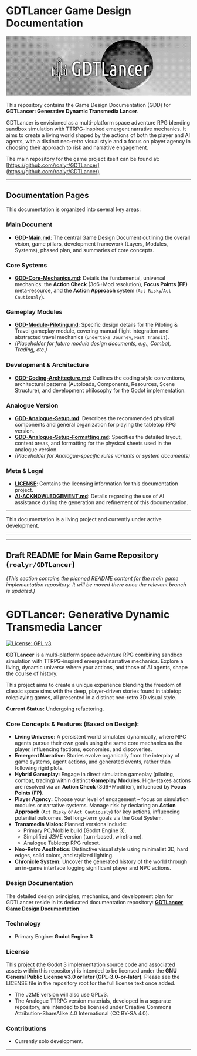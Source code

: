 # GDTLancer Game Design Documentation

![Banner](./Banner.png)

This repository contains the Game Design Documentation (GDD) for **GDTLancer: Generative Dynamic Transmedia Lancer**.

GDTLancer is envisioned as a multi-platform space adventure RPG blending sandbox simulation with TTRPG-inspired emergent narrative mechanics. It aims to create a living world shaped by the actions of both the player and AI agents, with a distinct neo-retro visual style and a focus on player agency in choosing their approach to risk and narrative engagement.

The main repository for the game project itself can be found at:
[https://github.com/roalyr/GDTLancer](https://github.com/roalyr/GDTLancer)

---

## Documentation Pages

This documentation is organized into several key areas:

### Main Document

* [**GDD-Main.md**](./GDD-Main.md): The central Game Design Document outlining the overall vision, game pillars, development framework (Layers, Modules, Systems), phased plan, and summaries of core concepts.

### Core Systems

* [**GDD-Core-Mechanics.md**](./GDD-Core-Mechanics.md): Details the fundamental, universal mechanics: the **Action Check** (3d6+Mod resolution), **Focus Points (FP)** meta-resource, and the **Action Approach** system (`Act Risky`/`Act Cautiously`).

### Gameplay Modules

* [**GDD-Module-Piloting.md**](./GDD-Module-Piloting.md): Specific design details for the Piloting & Travel gameplay module, covering manual flight integration and abstracted travel mechanics (`Undertake Journey`, `Fast Transit`).
* *(Placeholder for future module design documents, e.g., Combat, Trading, etc.)*

### Development & Architecture

* [**GDD-Coding-Architecture.md**](./GDD-Coding-Architecture.md): Outlines the coding style conventions, architectural patterns (Autoloads, Components, Resources, Scene Structure), and development philosophy for the Godot implementation.

### Analogue Version

* [**GDD-Analogue-Setup.md**](./GDD-Analogue-Setup.md): Describes the recommended physical components and general organization for playing the tabletop RPG version.
* [**GDD-Analogue-Setup-Formatting.md**](./GDD-Analogue-Setup-Formatting.md): Specifies the detailed layout, content areas, and formatting for the physical sheets used in the analogue version.
* *(Placeholder for Analogue-specific rules variants or system documents)*

### Meta & Legal

* [**LICENSE**](./LICENSE): Contains the licensing information for this documentation project.
* [**AI-ACKNOWLEDGEMENT.md**](./AI-ACKNOWLEDGEMENT.md): Details regarding the use of AI assistance during the generation and refinement of this documentation.

---

This documentation is a living project and currently under active development.

---
---

## Draft README for Main Game Repository (`roalyr/GDTLancer`)

*(This section contains the planned README content for the main game implementation repository. It will be moved there once the relevant branch is updated.)*

# GDTLancer: Generative Dynamic Transmedia Lancer

[![License: GPL v3](https://img.shields.io/badge/License-GPLv3-blue.svg)](https://www.gnu.org/licenses/gpl-3.0)

**GDTLancer** is a multi-platform space adventure RPG combining sandbox simulation with TTRPG-inspired emergent narrative mechanics. Explore a living, dynamic universe where your actions, and those of AI agents, shape the course of history.

This project aims to create a unique experience blending the freedom of classic space sims with the deep, player-driven stories found in tabletop roleplaying games, all presented in a distinct neo-retro 3D visual style.

**Current Status:** Undergoing refactoring.

### Core Concepts & Features (Based on Design):

* **Living Universe:** A persistent world simulated dynamically, where NPC agents pursue their own goals using the same core mechanics as the player, influencing factions, economies, and discoveries.
* **Emergent Narrative:** Stories evolve organically from the interplay of game systems, agent actions, and generated events, rather than following rigid plots.
* **Hybrid Gameplay:** Engage in direct simulation gameplay (piloting, combat, trading) within distinct **Gameplay Modules**. High-stakes actions are resolved via an **Action Check** (3d6+Modifier), influenced by **Focus Points (FP)**.
* **Player Agency:** Choose your level of engagement – focus on simulation modules or narrative systems. Manage risk by declaring an **Action Approach** (`Act Risky` or `Act Cautiously`) for key actions, influencing potential outcomes. Set long-term goals via the Goal System.
* **Transmedia Vision:** Planned versions include:
    * Primary PC/Mobile build (Godot Engine 3).
    * Simplified J2ME version (turn-based, wireframe).
    * Analogue Tabletop RPG ruleset.
* **Neo-Retro Aesthetics:** Distinctive visual style using minimalist 3D, hard edges, solid colors, and stylized lighting.
* **Chronicle System:** Uncover the generated history of the world through an in-game interface logging significant player and NPC actions.

### Design Documentation

The detailed design principles, mechanics, and development plan for GDTLancer reside in its dedicated documentation repository:
**[GDTLancer Game Design Documentation](https://github.com/roalyr/GDTLancer-game-design)**

### Technology

* Primary Engine: **Godot Engine 3**

### License

This project (the Godot 3 implementation source code and associated assets within this repository) is intended to be licensed under the **GNU General Public License v3.0 or later (GPL-3.0-or-later)**. Please see the LICENSE file in the repository root for the full license text once added.

* The J2ME version will also use GPLv3.
* The Analogue TTRPG version materials, developed in a separate repository, are intended to be licensed under Creative Commons Attribution-ShareAlike 4.0 International (CC BY-SA 4.0).

### Contributions

* Currently solo development.

---
